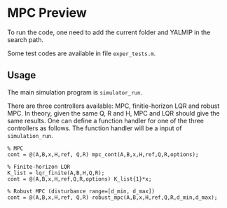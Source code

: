 # MPC Preview

To run the code, one need to add the current folder and YALMIP in the search path.

Some test codes are available in file `exper_tests.m`.

## Usage
The main simulation program is  `simulator_run`.

There are three controllers available: MPC, finitie-horizon LQR and robust MPC. In theory, given the same Q, R and H, MPC and LQR should give the same results. One can define a function handler for one of the three controllers as follows. The function handler will be a input of `simulation_run`.
``` 
% MPC
cont = @(A,B,x,H,ref, Q,R) mpc_cont(A,B,x,H,ref,Q,R,options);

% Finite-horizon LQR
K_list = lqr_finite(A,B,H,Q,R);
cont = @(A,B,x,H,ref,Q,R,options) K_list{1}*x;

% Robust MPC (disturbance range=[d_min, d_max])
cont = @(A,B,x,H,ref, Q,R) robust_mpc(A,B,x,H,ref,Q,R,d_min,d_max);
```

